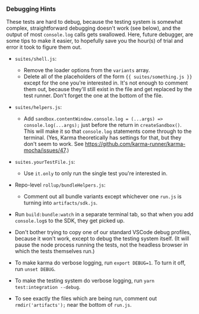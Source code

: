 ### Debugging Hints

These tests are hard to debug, because the testing system is somewhat complex, straightforward debugging doesn't work
(see below), and the output of most `console.log` calls gets swallowed. Here, future debugger, are some tips to make it
easier, to hopefully save you the hour(s) of trial and error it took to figure them out.

- `suites/shell.js`:

  - Remove the loader options from the `variants` array.
  - Delete all of the placeholders of the form `{{ suites/something.js }}` except for the one you're interested in. It's
    not enough to comment them out, because they'll still exist in the file and get replaced by the test runner. Don't
    forget the one at the bottom of the file.

- `suites/helpers.js`:

  - Add `sandbox.contentWindow.console.log = (...args) => console.log(...args);` just before the return in
    `createSandbox()`. This will make it so that `console.log` statements come through to the terminal. (Yes, Karma
    theoretically has settings for that, but they don't seem to work. See
    https://github.com/karma-runner/karma-mocha/issues/47.)

- `suites.yourTestFile.js`:

  - Use `it.only` to only run the single test you're interested in.

- Repo-level `rollup/bundleHelpers.js`:

  - Comment out all bundle variants except whichever one `run.js` is turning into `artifacts/sdk.js`.

- Run `build:bundle:watch` in a separate terminal tab, so that when you add `console.log`s to the SDK, they get picked
  up.

- Don't bother trying to copy one of our standard VSCode debug profiles, because it won't work, except to debug the
  testing system itself. (It will pause the node process running the tests, not the headless browser in which the tests
  themselves run.)

- To make karma do verbose logging, run `export DEBUG=1`. To turn it off, run `unset DEBUG`.

- To make the testing system do verbose logging, run `yarn test:integration --debug`.

- To see exactly the files which are being run, comment out `rmdir('artifacts');` near the bottom of `run.js`.
